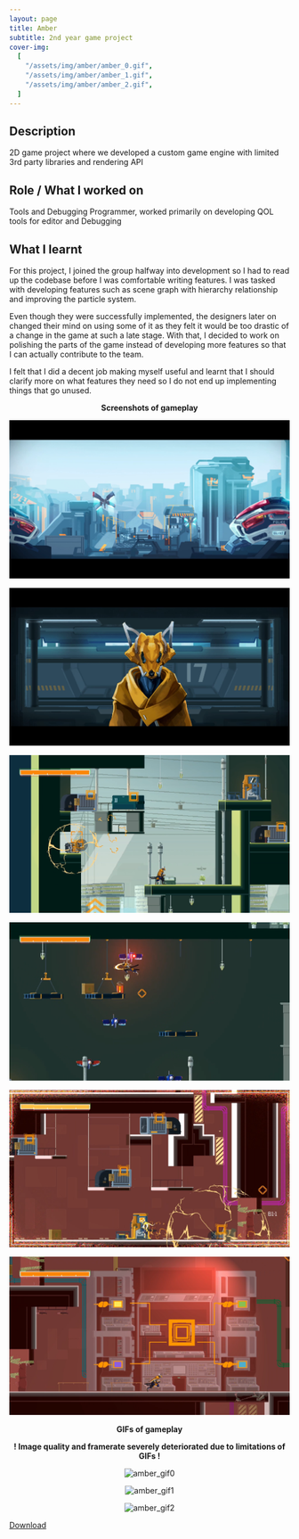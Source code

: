 ```yaml
---
layout: page
title: Amber
subtitle: 2nd year game project
cover-img:
  [
    "/assets/img/amber/amber_0.gif",
    "/assets/img/amber/amber_1.gif",
    "/assets/img/amber/amber_2.gif",
  ]
---
```


## Description

2D game project where we developed a custom game engine with limited 3rd party libraries and rendering API

## Role / What I worked on

Tools and Debugging Programmer, worked primarily on developing QOL tools for editor and Debugging

## What I learnt

For this project, I joined the group halfway into development so I had to read up the codebase before I was comfortable writing features. I was tasked with developing features such as scene graph with hierarchy relationship and improving the particle system.

Even though they were successfully implemented, the designers later on changed their mind on using some of it as they felt it would be too drastic of a change in the game at such a late stage. With that, I decided to work on polishing the parts of the game instead of developing more features so that I can actually contribute to the team.

I felt that I did a decent job making myself useful and learnt that I should clarify more on what features they need so I do not end up implementing things that go unused.

<p align = "center">
 <b>Screenshots of gameplay</b>
</p>
<p align = "center">
  <img src = "/assets/img/amber/amber_0.PNG" alt = "amber_png0" />
</p>
<p align = "center">
  <img src = "/assets/img/amber/amber_1.PNG" alt = "amber_png1" />
</p>
<p align = "center">
  <img src = "/assets/img/amber/amber_2.PNG" alt = "amber_png2" />
</p>
<p align = "center">
  <img src = "/assets/img/amber/amber_3.PNG" alt = "amber_png3" />
</p>
<p align = "center">
  <img src = "/assets/img/amber/amber_4.PNG" alt = "amber_png4" />
</p>
<p align = "center">
  <img src = "/assets/img/amber/amber_5.PNG" alt = "amber_png5" />
</p>

<p align = "center">
 <b>GIFs of gameplay</b>
</p>
<p align = "center">
 <b>! Image quality and framerate severely deteriorated due to limitations of GIFs !</b>
</p>
<p align = "center">
  <img src = "/assets/img/amber/amber_0.gif" alt = "amber_gif0" />
</p>
<p align = "center">
  <img src = "/assets/img/amber/amber_1.gif" alt = "amber_gif1" />
</p>
<p align = "center">
  <img src = "/assets/img/amber/amber_2.gif" alt = "amber_gif2" />
</p>

[Download](https://games.digipen.edu/games/amber)
